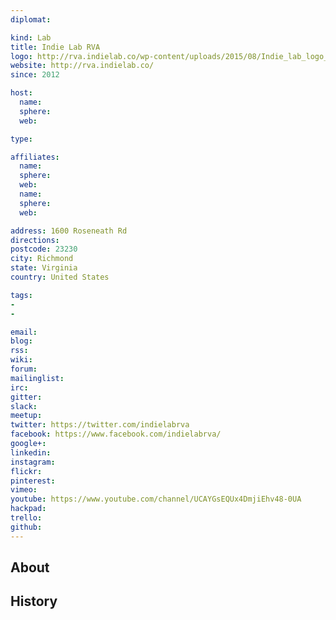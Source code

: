 ```yaml
---
diplomat:

kind: Lab
title: Indie Lab RVA
logo: http://rva.indielab.co/wp-content/uploads/2015/08/Indie_lab_logo_banner.png
website: http://rva.indielab.co/
since: 2012

host:
  name:
  sphere:
  web:

type:

affiliates:
  name:
  sphere:
  web:
  name:
  sphere:
  web:

address: 1600 Roseneath Rd
directions:
postcode: 23230
city: Richmond
state: Virginia
country: United States

tags:
-
-

email:
blog:
rss:
wiki:
forum:
mailinglist:
irc:
gitter:
slack:
meetup:
twitter: https://twitter.com/indielabrva
facebook: https://www.facebook.com/indielabrva/
google+:
linkedin:
instagram:
flickr:
pinterest:
vimeo:
youtube: https://www.youtube.com/channel/UCAYGsEQUx4DmjiEhv48-0UA
hackpad:
trello:
github:
---
```


## About

## History
